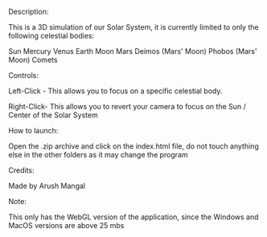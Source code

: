 Description:

This is a 3D simulation of our Solar System, it is currently limited to only the following celestial bodies:

Sun
Mercury
Venus
Earth
Moon
Mars
Deimos (Mars' Moon)
Phobos (Mars' Moon)
Comets

Controls:

Left-Click - This allows you to focus on a specific celestial body.

Right-Click- This allows you to revert your camera to focus on the Sun / Center of the Solar System

How to launch:

Open the .zip archive and click on the index.html file, do not touch anything else in the other folders as it may change the program

Credits:

Made by Arush Mangal

Note:

This only has the WebGL version of the application, since the Windows and MacOS versions are above 25 mbs